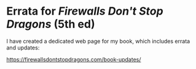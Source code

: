 # Errata for *Firewalls Don't Stop Dragons* (5th ed)

I have created a dedicated web page for my book, which includes errata and updates:

https://firewallsdontstopdragons.com/book-updates/
